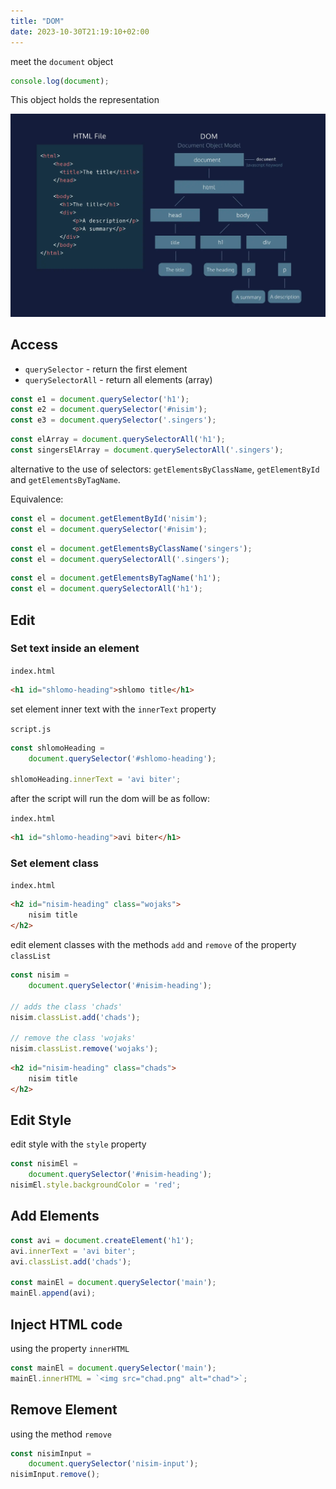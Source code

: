 ```yaml
---
title: "DOM"
date: 2023-10-30T21:19:10+02:00
---
```


meet the `document` object

```javascript
console.log(document);
```

This object holds the representation

![DOM](img/tree.webp)

## Access

* `querySelector` - return the first element
* `querySelectorAll` - return all elements (array)

```javascript
const e1 = document.querySelector('h1');
const e2 = document.querySelector('#nisim');
const e3 = document.querySelector('.singers');
```

```javascript
const elArray = document.querySelectorAll('h1');
const singersElArray = document.querySelectorAll('.singers');
```

alternative to the use of selectors:
`getElementsByClassName`,
`getElementById` and
`getElementsByTagName`.

Equivalence:

```javascript
const el = document.getElementById('nisim');
const el = document.querySelector('#nisim');
```

```javascript
const el = document.getElementsByClassName('singers');
const el = document.querySelectorAll('.singers');
```

```javascript
const el = document.getElementsByTagName('h1');
const el = document.querySelectorAll('h1');
```

## Edit

### Set text inside an element

`index.html`

```html
<h1 id="shlomo-heading">shlomo title</h1>
```

set element inner text with the `innerText` property

`script.js`

```javascript
const shlomoHeading =
	document.querySelector('#shlomo-heading');

shlomoHeading.innerText = 'avi biter';
```

after the script will run the dom will be as follow:

`index.html`

```html
<h1 id="shlomo-heading">avi biter</h1>
```

### Set element class

`index.html`

```html
<h2 id="nisim-heading" class="wojaks">
	nisim title
</h2>
```

edit element classes with the methods
`add` and `remove`
of the property `classList`

```javascript
const nisim =
	document.querySelector('#nisim-heading');

// adds the class 'chads'
nisim.classList.add('chads');

// remove the class 'wojaks'
nisim.classList.remove('wojaks');
```

```html
<h2 id="nisim-heading" class="chads">
	nisim title
</h2>
```

## Edit Style

edit style with the `style` property

```javascript
const nisimEl =
	document.querySelector('#nisim-heading');
nisimEl.style.backgroundColor = 'red';
```

## Add Elements

```javascript
const avi = document.createElement('h1');
avi.innerText = 'avi biter';
avi.classList.add('chads');

const mainEl = document.querySelector('main');
mainEl.append(avi);
```

## Inject HTML code

using the property `innerHTML`

```javascript
const mainEl = document.querySelector('main');
mainEl.innerHTML = `<img src="chad.png" alt="chad">`;
```

## Remove Element

using the method `remove`

```javascript
const nisimInput =
	document.querySelector('nisim-input');
nisimInput.remove();
```
